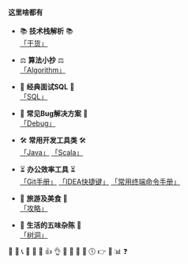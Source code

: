 #### 这里啥都有
  
- 📚 <b>技术栈解析</b> 📚  
[「干货」](./efficiency/WeChatSubscription.md)  

- ⚖ <b>算法小抄</b> ⚖  
[「Algorithm」](algorithm/src/main/java/com/aaron/algorithm) 

- 🧮 <b>经典面试SQL</b> 🧮  
[「SQL」](efficiency/HiveSQL.md)  

- 🐛 <b>常见Bug解决方案</b> 🐛  
[「Debug」](efficiency/DevBug.md)  

- 🛠️ <b>常用开发工具类</b> 🛠️  
[「Java」](DevTools/src/main/java/com/aaron/javatools)
[「Scala」](DevTools/src/main/scala/com/aaron/scalatools)

- ⏳ <b>办公效率工具</b> ⏳  
[「Git手册」](efficiency/Git手册.md)
[「IDEA快捷键」](efficiency/IDEA快捷键.md)
[「常用终端命令手册」](efficiency/Efficiency.md)
    
- 🌴 <b>旅游及美食</b> 🌴  
[「攻略」](efficiency/TravelStrategy)  

- 🥂 <b>生活的五味杂陈</b> 🥂  
[「树洞」](informal_essay)  
 
&#x1F308;
&#x1F353;
&#x1F4DE;
&#x1F341;
&#x1F463;
&#x1F4E3;
&#x1F44D;
&#x1F44C;
&#x1F34E; 
&#x1F34F;
&#x1F4C6;
&#x1F4C5;
&#x1F554; 
&#x1F449; 
&#x1F332;
&#x1F4CA; 
&#x2753;